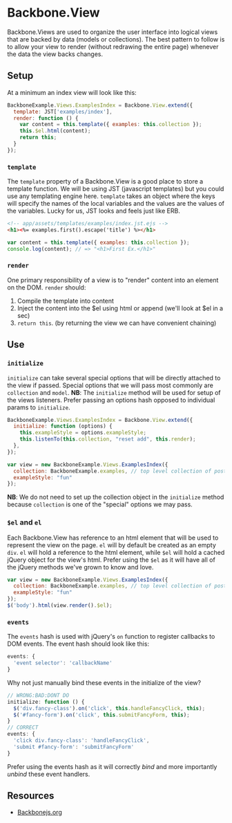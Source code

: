 # Backbone.View

Backbone.Views are used to organize the user interface into logical views that 
are backed by data (models or collections). The best pattern to follow is to 
allow your view to render (without redrawing the entire page) whenever the data 
the view backs changes.

## Setup

At a minimum an index view will look like this:

```js
BackboneExample.Views.ExamplesIndex = Backbone.View.extend({
  template: JST['examples/index'],
  render: function () {
    var content = this.template({ examples: this.collection });
    this.$el.html(content);
    return this;
  }
});
```

### `template`

The `template` property of a Backbone.View is a good place to store a template 
function. We will be using JST (javascript templates) but you could use any 
templating engine here. `template` takes an object where the keys will specify 
the names of the local variables and the values are the values of the variables. 
Lucky for us, JST looks and feels just like ERB.

```html
<!-- app/assets/templates/examples/index.jst.ejs -->
<h1><%= examples.first().escape('title') %></h1>
```

```js
var content = this.template({ examples: this.collection });
console.log(content); // => "<h1>First Ex.</h1>"
```

### `render`

One primary responsibility of a view is to "render" content into an element on the DOM. 
`render` should:

1.  Compile the template into content
2.  Inject the content into the $el using html or append (we'll look at $el in a sec)
3.  `return this`. (by returning the view we can have convenient chaining)

## Use

### `initialize`

`initialize` can take several special options that will be directly attached to 
the view if passed. Special options that we will pass most commonly are 
`collection` and `model`. **NB**: The `initialize` method will be used for setup 
of the views listeners. Prefer passing an options hash opposed to individual 
params to `initialize`.

```js
BackboneExample.Views.ExamplesIndex = Backbone.View.extend({
  initialize: function (options) {
    this.exampleStyle = options.exampleStyle;
    this.listenTo(this.collection, "reset add", this.render);
  },
});

var view = new BackboneExample.Views.ExamplesIndex({
  collection: BackboneExample.examples, // top level collection of posts
  exampleStyle: "fun"
});
```

**NB**: We do not need to set up the collection object in the `initialize` 
method because `collection` is one of the "special" options we may pass.

### `$el` and `el`

Each Backbone.View has reference to an html element that will be used to 
represent the view on the page. `el` will by default be created as an empty 
`div`. `el` will hold a reference to the html element, while `$el` will hold 
a cached jQuery object for the view's html. Prefer using the `$el` as it will 
have all of the jQuery methods we've grown to know and love.

```js
var view = new BackboneExample.Views.ExamplesIndex({
  collection: BackboneExample.examples, // top level collection of posts
  exampleStyle: "fun"
});
$('body').html(view.render().$el);
```

### `events`

The `events` hash is used with jQuery's `on` function to register callbacks to 
DOM events. The event hash should look like this:

```js
events: {
  'event selector': 'callbackName'
}
```

Why not just manually bind these events in the initialize of the view?

```js
// WRONG:BAD:DONT DO
initialize: function () {
  $('div.fancy-class').on('click', this.handleFancyClick, this);
  $('#fancy-form').on('click', this.submitFancyForm, this);
}
// CORRECT
events: {
  'click div.fancy-class': 'handleFancyClick',
  'submit #fancy-form': 'submitFancyForm'
}
```

Prefer using the events hash as it will correctly _bind_ and more importantly 
_unbind_ these event handlers.

## Resources
+  [Backbonejs.org](http://backbonejs.org/#View)
